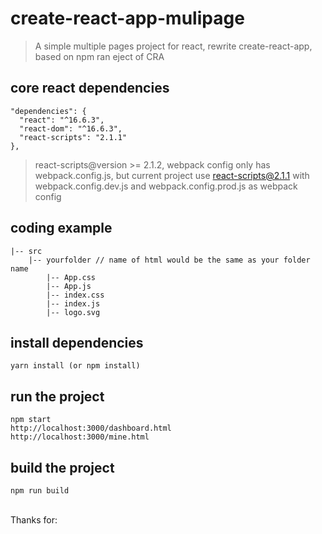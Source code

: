 # create-react-app-mulipage
> A simple multiple pages project for react, rewrite create-react-app, based on npm ran eject of CRA


## core react dependencies
```
"dependencies": {
  "react": "^16.6.3",
  "react-dom": "^16.6.3",
  "react-scripts": "2.1.1"
},
```
> react-scripts@version >= 2.1.2, webpack config only has webpack.config.js, but current project use react-scripts@2.1.1 with webpack.config.dev.js and webpack.config.prod.js as webpack config


## coding example
```
|-- src
    |-- yourfolder // name of html would be the same as your folder name
        |-- App.css
        |-- App.js
        |-- index.css
        |-- index.js
        |-- logo.svg
```


## install dependencies
```
yarn install (or npm install)
```

## run the project
```
npm start
http://localhost:3000/dashboard.html
http://localhost:3000/mine.html
```


## build the project
```
npm run build
```



<br />
Thanks for:<br/>
<https://segmentfault.com/a/1190000016960824> <br/>
<https://zhaozhiming.github.io/blog/2018/01/08/create-react-app-override-webpack-config/>
